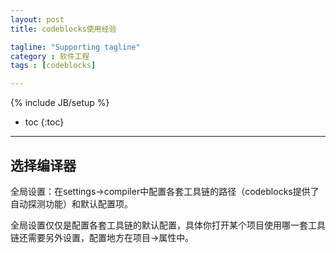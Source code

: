 ```yaml
---
layout: post
title: codeblocks使用经验

tagline: "Supporting tagline"
category : 软件工程
tags : [codeblocks]

---
```

{% include JB/setup %}

* toc
{:toc}

<hr />

## 选择编译器
全局设置：在settings->compiler中配置各套工具链的路径（codeblocks提供了自动探测功能）和默认配置项。

全局设置仅仅是配置各套工具链的默认配置，具体你打开某个项目使用哪一套工具链还需要另外设置，配置地方在项目->属性中。